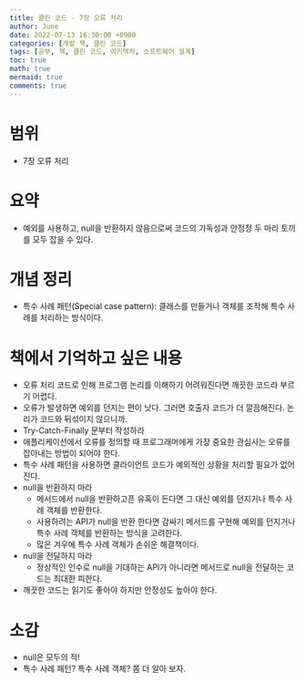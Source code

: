 ```yaml
---
title: 클린 코드 - 7장 오류 처리
author: June
date: 2022-07-13 16:30:00 +0900
categories: [개발 책, 클린 코드]
tags: [공부, 책, 클린 코드, 아키텍처, 소프트웨어 설계]
toc: true
math: true
mermaid: true
comments: true
---
```

# 범위
- 7장 오류 처리

# 요약
- 예외를 사용하고, null을 반환하지 않음으로써 코드의 가독성과 안정정 두 마리 토끼를 모두 잡을 수 있다.

# 개념 정리
- 특수 사례 패턴(Special case pattern): 클래스를 만들거나 객체를 조작해 특수 사례를 처리하는 방식이다.

# 책에서 기억하고 싶은 내용
- 오류 처리 코드로 인해 프로그램 논리를 이해하기 어려워진다면 깨끗한 코드라 부르기 어렵다.
- 오류가 발생하면 예외를 던지는 편이 낫다. 그러면 호출자 코드가 더 깔끔해진다. 논리가 코드와 뒤섞이지 않으니까.
- Try-Catch-Finally 문부터 작성하라
- 애플리케이션에서 오류를 정의할 때 프로그래머에게 가장 중요한 관심사는 오류를 잡아내는 방법이 되어야 한다.
- 특수 사례 패턴을 사용하면 클라이언트 코드가 예외적인 상황을 처리할 필요가 없어진다.
- null을 반환하지 마라
    - 메서드에서 null을 반환하고픈 유혹이 든다면 그 대신 예외를 던지거나 특수 사례 객체를 반환한다.
    - 사용하려는 API가 null을 반환 한다면 감싸기 메서드를 구현해 예외를 던지거나 특수 사례 객체를 반환하는 방식을 고려한다.
    - 많은 겨우에 특수 사례 객체가 손쉬운 해결책이다.
- null을 전달하지 마라
    - 정상적인 인수로 null을 기대하는 API가 아니라면 메서드로 null을 전달하는 코드는 최대한 피한다.
- 깨끗한 코드는 읽기도 좋아야 하지만 안정성도 높아야 한다.

# 소감
- null은 모두의 적!
- 특수 사례 패턴? 특수 사례 객체? 쫌 더 알아 보자.